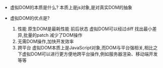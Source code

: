 - 虚拟DOM的本质是什么?
    本质上是js对象,是对真实DOM的抽象

- 虚拟DOM的优点是?
    1. 性能
        原生DOM是最耗性能
        前后状态 虚拟DOM可以经过diff 找出最小差异,批量的patch
        减少了DOM操作
    2. 无需DOM操作,加快开发效率 
    3. 跨平台 虚拟DOM本质上是JavaScript对象,而DOM与平台强相关,相比之下虚拟DOM可以进行更方便地跨平台操作,例如服务器渲染、移动端开发等等